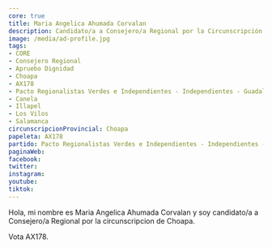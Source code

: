 ```yaml
---
core: true
title: Maria Angelica Ahumada Corvalan
description: Candidato/a a Consejero/a Regional por la Circunscripción de Choapa
image: /media/ad-profile.jpg
tags:
- CORE
- Consejero Regional
- Apruebo Dignidad
- Choapa
- AX178
- Pacto Regionalistas Verdes e Independientes - Independientes - Guadalupe Defaz Cajas
- Canela
- Illapel
- Los Vilos
- Salamanca
circunscripcionProvincial: Choapa
papeleta: AX178
partido: Pacto Regionalistas Verdes e Independientes - Independientes - Guadalupe Defaz Cajas
paginaWeb:
facebook:
twitter:
instagram:
youtube:
tiktok:
---
```

Hola, mi nombre es Maria Angelica Ahumada Corvalan y soy candidato/a a Consejero/a Regional por la circunscripcion de Choapa.

Vota AX178.